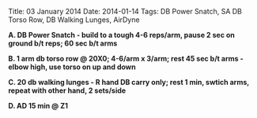 Title: 03 January 2014
Date: 2014-01-14
Tags: DB Power Snatch, SA DB Torso Row, DB Walking Lunges, AirDyne

**A. DB Power Snatch - build to a tough 4-6 reps/arm, pause 2 sec on ground b/t reps; 60 sec b/t arms**

**B. 1 arm db torso row @ 20X0; 4-6/arm x 3/arm; rest 45 sec b/t arms - elbow high, use torso on up and down**

**C. 20 db walking lunges - R hand DB carry only; rest 1 min, swtich arms, repeat with other hand, 2 sets/side**

**D. AD 15 min @ Z1**